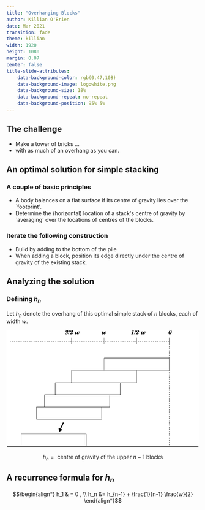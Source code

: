 ```yaml
---
title: "Overhanging Blocks"
author: Killian O'Brien
date: Mar 2021
transition: fade
theme: killian
width: 1920
height: 1080
margin: 0.07
center: false
title-slide-attributes:
    data-background-color: rgb(0,47,108)	
    data-background-image: logowhite.png
    data-background-size: 18%
    data-background-repeat: no-repeat
    data-background-position: 95% 5%	
---
```


## The challenge

* Make a tower of bricks ...  
* with as much of an overhang as you can.


## An optimal solution for simple stacking
### A couple of basic principles

* A body balances on a flat surface if its centre of gravity lies over the `footprint'.
* Determine the (horizontal) location of a stack's centre of gravity by `averaging' over the locations of centres of the blocks.

### Iterate the following construction

* Build by adding to the bottom of the pile
* When adding a block, position its edge directly under the centre of gravity of the existing stack.


## Analyzing the solution
### Defining $h_n$
Let $h_n$ denote the overhang of this optimal simple stack of $n$ blocks, each of width $w$.

![A stack](stack.png)

$$h_n = \text{ centre of gravity of the upper $n-1$ blocks} $$

## A recurrence formula for $h_n$

$$\begin{align*}
h_1 & = 0 , \\
h_n &= h_{n-1} + \frac{1}{n-1} \frac{w}{2}
\end{align*}$$

